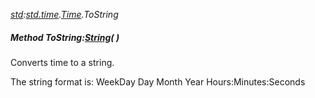 _[std](../../modules/std/std-module.md):[std.time](../../modules/std/std-time.md).[Time](../../modules/std/std-time-time.md).ToString_
##### Method ToString:[String](../../modules/wonkey/wonkey-types-string.md)(  )
Converts time to a string.

The string format is: WeekDay Day Month Year Hours:Minutes:Seconds
